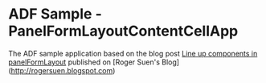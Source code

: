 ADF Sample - PanelFormLayoutContentCellApp
==========================================

The ADF sample application based on the blog post [Line up components in panelFormLayout](http://rogersuen.blogspot.com/2014/10/adf-line-up-components-in-panelformlayout.html) published on [Roger Suen's Blog] (http://rogersuen.blogspot.com)
